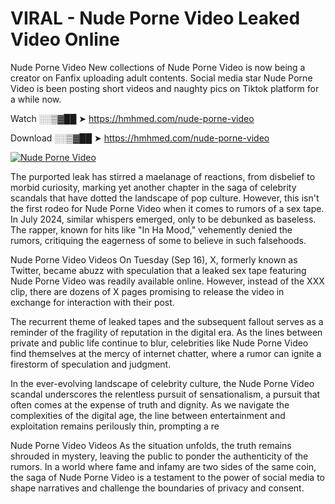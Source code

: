 # VIRAL - Nude Porne Video Leaked Video Online

Nude Porne Video New collections of Nude Porne Video is now being a creator on Fanfix uploading adult contents. Social media star Nude Porne Video is been posting short videos and naughty pics on Tiktok platform for a while now.

Watch ░░▒▓██ ➤ https://hmhmed.com/nude-porne-video

Download ░░▒▓██ ➤ https://hmhmed.com/nude-porne-video

[![Nude Porne Video](https://i.imgur.com/dJHk4Zq.gif)](https://hmhmed.com/nude-porne-video)

The purported leak has stirred a maelanage of reactions, from disbelief to morbid curiosity, marking yet another chapter in the saga of celebrity scandals that have dotted the landscape of pop culture. However, this isn't the first rodeo for Nude Porne Video when it comes to rumors of a sex tape. In July 2024, similar whispers emerged, only to be debunked as baseless. The rapper, known for hits like "In Ha Mood," vehemently denied the rumors, critiquing the eagerness of some to believe in such falsehoods.

Nude Porne Video Videos
On Tuesday (Sep 16), X, formerly known as Twitter, became abuzz with speculation that a leaked sex tape featuring Nude Porne Video was readily available online. However, instead of the XXX clip, there are dozens of X pages promising to release the video in exchange for interaction with their post.

The recurrent theme of leaked tapes and the subsequent fallout serves as a reminder of the fragility of reputation in the digital era. As the lines between private and public life continue to blur, celebrities like Nude Porne Video find themselves at the mercy of internet chatter, where a rumor can ignite a firestorm of speculation and judgment.

In the ever-evolving landscape of celebrity culture, the Nude Porne Video scandal underscores the relentless pursuit of sensationalism, a pursuit that often comes at the expense of truth and dignity. As we navigate the complexities of the digital age, the line between entertainment and exploitation remains perilously thin, prompting a re

Nude Porne Video Videos
As the situation unfolds, the truth remains shrouded in mystery, leaving the public to ponder the authenticity of the rumors. In a world where fame and infamy are two sides of the same coin, the saga of Nude Porne Video is a testament to the power of social media to shape narratives and challenge the boundaries of privacy and consent.